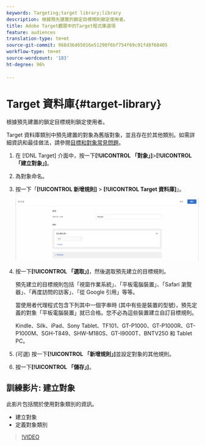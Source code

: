 ```yaml
---
keywords: Targeting;target library;library
description: 根據預先建置的鎖定目標規則鎖定使用者。
title: Adobe Target觀眾中的Target程式庫選項
feature: audiences
translation-type: tm+mt
source-git-commit: 968d36d65016e51290f6bf754f69c91fd8f68405
workflow-type: tm+mt
source-wordcount: '183'
ht-degree: 96%

---
```



# Target 資料庫{#target-library}

根據預先建置的鎖定目標規則鎖定使用者。

Target 資料庫類別中預先建置的對象為舊版對象，並且存在於其他類別。如需詳細資訊和最佳做法，請參閱[目標和對象常見問題](/help/c-target/c-troubleshooting-targets-and-audiences/troubleshooting-targets-and-audiences.md#concept_C4EE4B8F4840430CBD798D579A8F208D)。

1. 在 [!DNL Target] 介面中，按一下&#x200B;**[!UICONTROL 「對象」]**>**[!UICONTROL 「建立對象」]**。
1. 為對象命名。
1. 按一下「**[!UICONTROL 新增規則]** > **[!UICONTROL Target 資料庫]**」。

   ![定位程式庫](assets/target_library.png)

1. 按一下&#x200B;**[!UICONTROL 「選取」]**，然後選取預先建立的目標規則。

   預先建立的目標規則包括「視窗作業系統」、「平板電腦裝置」、「Safari 瀏覽器」、「再度訪問的訪客」、「從 Google 引用」等等。

   當使用者代理程式包含下列其中一個字串時 (其中有些是裝置的型號)，預先定義的對象「平板電腦裝置」就已合格。您不必為這些裝置建立自訂目標規則。

   Kindle、Silk、iPad、Sony Tablet、TF101、GT-P1000、GT-P1000R、GT-P1000M、SGH-T849、SHW-M180S、GT-I9000T、BNTV250 和 Tablet PC。

1. (可選) 按一下&#x200B;**[!UICONTROL 「新增規則」]**&#x200B;並設定對象的其他規則。
1. 按一下&#x200B;**[!UICONTROL 「儲存」]**。

## 訓練影片: 建立對象

此影片包括關於使用對象類別的資訊。

* 建立對象
* 定義對象類別

>[!VIDEO](https://video.tv.adobe.com/v/17392)
